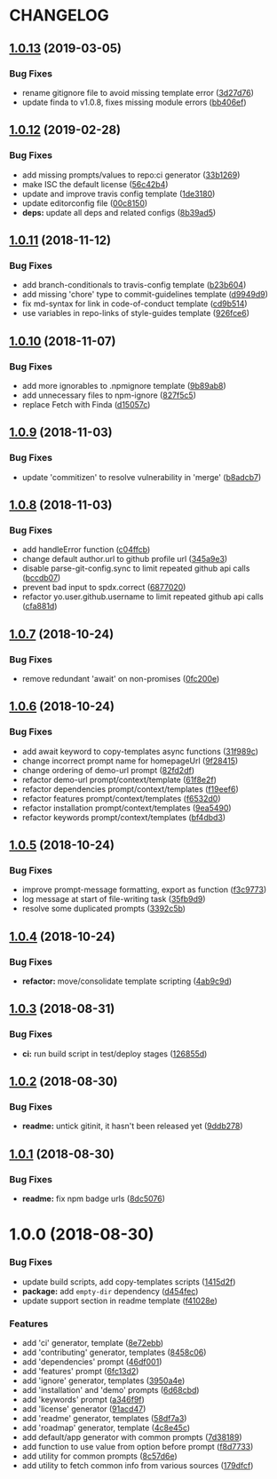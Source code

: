 # CHANGELOG

## [1.0.13](https://github.com/seantrane/yo-repo/compare/v1.0.12...v1.0.13) (2019-03-05)


### Bug Fixes

* rename gitignore file to avoid missing template error ([3d27d76](https://github.com/seantrane/yo-repo/commit/3d27d76))
* update finda to v1.0.8, fixes missing module errors ([bb406ef](https://github.com/seantrane/yo-repo/commit/bb406ef))

## [1.0.12](https://github.com/seantrane/yo-repo/compare/v1.0.11...v1.0.12) (2019-02-28)


### Bug Fixes

* add missing prompts/values to repo:ci generator ([33b1269](https://github.com/seantrane/yo-repo/commit/33b1269))
* make ISC the default license ([56c42b4](https://github.com/seantrane/yo-repo/commit/56c42b4))
* update and improve travis config template ([1de3180](https://github.com/seantrane/yo-repo/commit/1de3180))
* update editorconfig file ([00c8150](https://github.com/seantrane/yo-repo/commit/00c8150))
* **deps:** update all deps and related configs ([8b39ad5](https://github.com/seantrane/yo-repo/commit/8b39ad5))

## [1.0.11](https://github.com/seantrane/yo-repo/compare/v1.0.10...v1.0.11) (2018-11-12)


### Bug Fixes

* add branch-conditionals to travis-config template ([b23b604](https://github.com/seantrane/yo-repo/commit/b23b604))
* add missing 'chore' type to commit-guidelines template ([d9949d9](https://github.com/seantrane/yo-repo/commit/d9949d9))
* fix md-syntax for link in code-of-conduct template ([cd9b514](https://github.com/seantrane/yo-repo/commit/cd9b514))
* use variables in repo-links of style-guides template ([926fce6](https://github.com/seantrane/yo-repo/commit/926fce6))

## [1.0.10](https://github.com/seantrane/yo-repo/compare/v1.0.9...v1.0.10) (2018-11-07)


### Bug Fixes

* add more ignorables to .npmignore template ([9b89ab8](https://github.com/seantrane/yo-repo/commit/9b89ab8))
* add unnecessary files to npm-ignore ([827f5c5](https://github.com/seantrane/yo-repo/commit/827f5c5))
* replace Fetch with Finda ([d15057c](https://github.com/seantrane/yo-repo/commit/d15057c))

## [1.0.9](https://github.com/seantrane/yo-repo/compare/v1.0.8...v1.0.9) (2018-11-03)


### Bug Fixes

* update 'commitizen' to resolve vulnerability in 'merge' ([b8adcb7](https://github.com/seantrane/yo-repo/commit/b8adcb7))

## [1.0.8](https://github.com/seantrane/yo-repo/compare/v1.0.7...v1.0.8) (2018-11-03)


### Bug Fixes

* add handleError function ([c04ffcb](https://github.com/seantrane/yo-repo/commit/c04ffcb))
* change default author.url to github profile url ([345a9e3](https://github.com/seantrane/yo-repo/commit/345a9e3))
* disable parse-git-config.sync to limit repeated github api calls ([bccdb07](https://github.com/seantrane/yo-repo/commit/bccdb07))
* prevent bad input to spdx.correct ([6877020](https://github.com/seantrane/yo-repo/commit/6877020))
* refactor yo.user.github.username to limit repeated github api calls ([cfa881d](https://github.com/seantrane/yo-repo/commit/cfa881d))

## [1.0.7](https://github.com/seantrane/yo-repo/compare/v1.0.6...v1.0.7) (2018-10-24)


### Bug Fixes

* remove redundant 'await' on non-promises ([0fc200e](https://github.com/seantrane/yo-repo/commit/0fc200e))

## [1.0.6](https://github.com/seantrane/yo-repo/compare/v1.0.5...v1.0.6) (2018-10-24)


### Bug Fixes

* add await keyword to copy-templates async functions ([31f989c](https://github.com/seantrane/yo-repo/commit/31f989c))
* change incorrect prompt name for homepageUrl ([9f28415](https://github.com/seantrane/yo-repo/commit/9f28415))
* change ordering of demo-url prompt ([82fd2df](https://github.com/seantrane/yo-repo/commit/82fd2df))
* refactor demo-url prompt/context/template ([61f8e2f](https://github.com/seantrane/yo-repo/commit/61f8e2f))
* refactor dependencies prompt/context/templates ([f19eef6](https://github.com/seantrane/yo-repo/commit/f19eef6))
* refactor features prompt/context/templates ([f6532d0](https://github.com/seantrane/yo-repo/commit/f6532d0))
* refactor installation prompt/context/templates ([9ea5490](https://github.com/seantrane/yo-repo/commit/9ea5490))
* refactor keywords prompt/context/templates ([bf4dbd3](https://github.com/seantrane/yo-repo/commit/bf4dbd3))

## [1.0.5](https://github.com/seantrane/yo-repo/compare/v1.0.4...v1.0.5) (2018-10-24)


### Bug Fixes

* improve prompt-message formatting, export as function ([f3c9773](https://github.com/seantrane/yo-repo/commit/f3c9773))
* log message at start of file-writing task ([35fb9d9](https://github.com/seantrane/yo-repo/commit/35fb9d9))
* resolve some duplicated prompts ([3392c5b](https://github.com/seantrane/yo-repo/commit/3392c5b))

## [1.0.4](https://github.com/seantrane/yo-repo/compare/v1.0.3...v1.0.4) (2018-10-24)


### Bug Fixes

* **refactor:** move/consolidate template scripting ([4ab9c9d](https://github.com/seantrane/yo-repo/commit/4ab9c9d))

## [1.0.3](https://github.com/seantrane/yo-repo/compare/v1.0.2...v1.0.3) (2018-08-31)


### Bug Fixes

* **ci:** run build script in test/deploy stages ([126855d](https://github.com/seantrane/yo-repo/commit/126855d))

## [1.0.2](https://github.com/seantrane/yo-repo/compare/v1.0.1...v1.0.2) (2018-08-30)


### Bug Fixes

* **readme:** untick gitinit, it hasn't been released yet ([9ddb278](https://github.com/seantrane/yo-repo/commit/9ddb278))

## [1.0.1](https://github.com/seantrane/yo-repo/compare/v1.0.0...v1.0.1) (2018-08-30)


### Bug Fixes

* **readme:** fix npm badge urls ([8dc5076](https://github.com/seantrane/yo-repo/commit/8dc5076))

# 1.0.0 (2018-08-30)


### Bug Fixes

* update build scripts, add copy-templates scripts ([1415d2f](https://github.com/seantrane/yo-repo/commit/1415d2f))
* **package:** add `empty-dir` dependency ([d454fec](https://github.com/seantrane/yo-repo/commit/d454fec))
* update support section in readme template ([f41028e](https://github.com/seantrane/yo-repo/commit/f41028e))


### Features

* add 'ci' generator, template ([8e72ebb](https://github.com/seantrane/yo-repo/commit/8e72ebb))
* add 'contributing' generator, templates ([8458c06](https://github.com/seantrane/yo-repo/commit/8458c06))
* add 'dependencies' prompt ([46df001](https://github.com/seantrane/yo-repo/commit/46df001))
* add 'features' prompt ([6fc13d2](https://github.com/seantrane/yo-repo/commit/6fc13d2))
* add 'ignore' generator, templates ([3950a4e](https://github.com/seantrane/yo-repo/commit/3950a4e))
* add 'installation' and 'demo' prompts ([6d68cbd](https://github.com/seantrane/yo-repo/commit/6d68cbd))
* add 'keywords' prompt ([a346f9f](https://github.com/seantrane/yo-repo/commit/a346f9f))
* add 'license' generator ([91acd47](https://github.com/seantrane/yo-repo/commit/91acd47))
* add 'readme' generator, templates ([58df7a3](https://github.com/seantrane/yo-repo/commit/58df7a3))
* add 'roadmap' generator, template ([4c8e45c](https://github.com/seantrane/yo-repo/commit/4c8e45c))
* add default/app generator with common prompts ([7d38189](https://github.com/seantrane/yo-repo/commit/7d38189))
* add function to use value from option before prompt ([f8d7733](https://github.com/seantrane/yo-repo/commit/f8d7733))
* add utility for common prompts ([8c57d6e](https://github.com/seantrane/yo-repo/commit/8c57d6e))
* add utility to fetch common info from various sources ([179dfcf](https://github.com/seantrane/yo-repo/commit/179dfcf))
